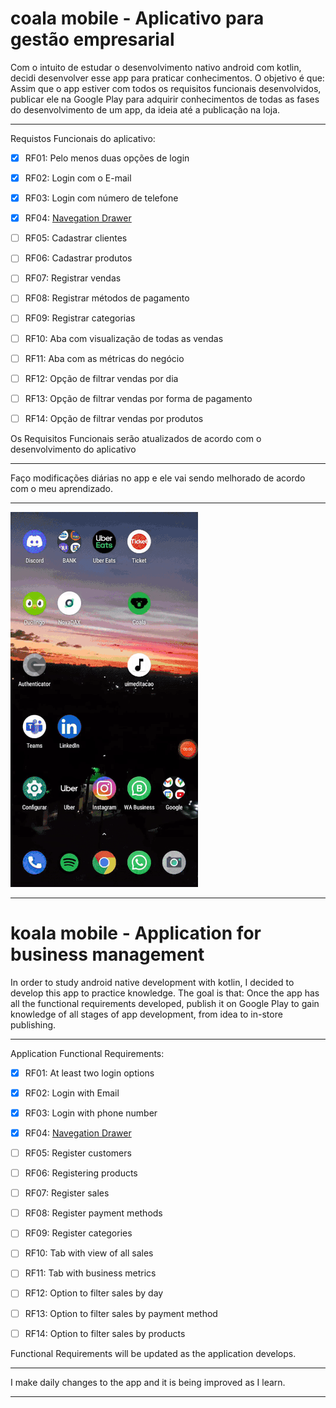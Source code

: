 # coala mobile - Aplicativo para gestão empresarial

Com o intuito de estudar o desenvolvimento nativo android com kotlin, decidi desenvolver esse app para praticar conhecimentos. O objetivo é que: Assim que o app estiver com todos os requisitos funcionais desenvolvidos, publicar ele na Google Play para adquirir conhecimentos de todas as fases do desenvolvimento de um app, da ideia até a publicação na loja. 
 ***
Requistos Funcionais do aplicativo:
- [x] RF01: Pelo menos duas opções de login
- [x] RF02: Login com o E-mail
- [x] RF03: Login com número de telefone
- [x] RF04: [Navegation Drawer](https://developer.android.com/guide/navigation/navigation-ui)
- [ ] RF05: Cadastrar clientes
- [ ] RF06: Cadastrar produtos
- [ ] RF07: Registrar vendas
- [ ] RF08: Registrar métodos de pagamento
- [ ] RF09: Registrar categorias
- [ ] RF10: Aba com visualização de todas as vendas
- [ ] RF11: Aba com as métricas do negócio
- [ ] RF12: Opção de filtrar vendas por dia
- [ ] RF13: Opção de filtrar vendas por forma de pagamento
- [ ] RF14: Opção de filtrar vendas por produtos


Os Requisitos Funcionais serão atualizados de acordo com o desenvolvimento do aplicativo
***
Faço modificações diárias no app e ele vai sendo melhorado de acordo com o meu aprendizado.
***
![gifuimeditation](https://github.com/BruceTrindade/CoalaMobile/blob/main/GifCoalaApp.gif)

***

# koala mobile - Application for business management

In order to study android native development with kotlin, I decided to develop this app to practice knowledge. The goal is that: Once the app has all the functional requirements developed, publish it on Google Play to gain knowledge of all stages of app development, from idea to in-store publishing.
 ***
Application Functional Requirements:
- [x] RF01: At least two login options
- [x] RF02: Login with Email
- [x] RF03: Login with phone number
- [x] RF04: [Navegation Drawer](https://developer.android.com/guide/navigation/navigation-ui)
- [ ] RF05: Register customers
- [ ] RF06: Registering products
- [ ] RF07: Register sales
- [ ] RF08: Register payment methods
- [ ] RF09: Register categories
- [ ] RF10: Tab with view of all sales
- [ ] RF11: Tab with business metrics
- [ ] RF12: Option to filter sales by day
- [ ] RF13: Option to filter sales by payment method
- [ ] RF14: Option to filter sales by products


Functional Requirements will be updated as the application develops.
***
I make daily changes to the app and it is being improved as I learn.
***
